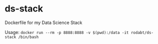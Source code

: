 # ds-stack
Dockerfile for my Data Science Stack

Usage:
`docker run --rm -p 8888:8888 -v $(pwd):/data -it rodabt/ds-stack /bin/bash`
